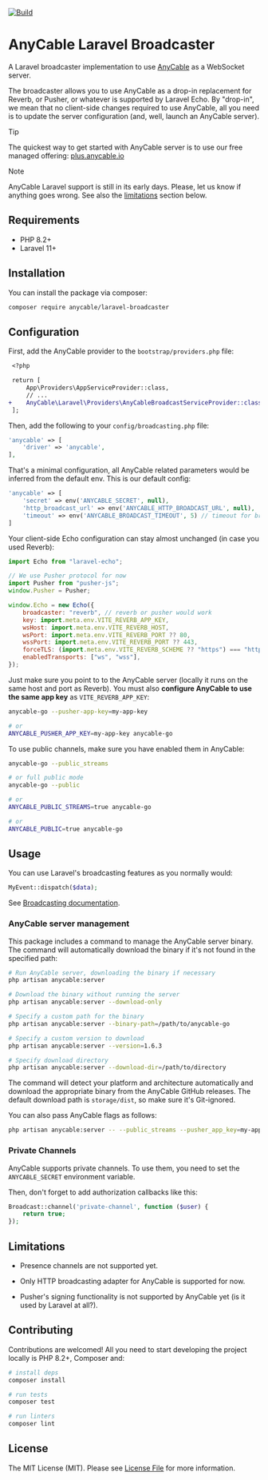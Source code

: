 [![Build](https://github.com/anycable/anycable-laravel/workflows/Test/badge.svg)](https://github.com/anycable/anycable-laravel/actions)

# AnyCable Laravel Broadcaster

A Laravel broadcaster implementation to use [AnyCable](https://anycable.io/) as a WebSocket server.

The broadcaster allows you to use AnyCable as a drop-in replacement for Reverb, or Pusher, or whatever is supported by Laravel Echo. By "drop-in", we mean that no client-side changes required to use AnyCable, all you need is to update the server configuration (and, well, launch an AnyCable server).

> [!TIP]
> The quickest way to get started with AnyCable server is to use our free managed offering: [plus.anycable.io](https://plus.anycable.io)

> [!NOTE]
> AnyCable Laravel support is still in its early days. Please, let us know if anything goes wrong. See also the [limitations](#limitations) section below.

## Requirements

- PHP 8.2+
- Laravel 11+

## Installation

You can install the package via composer:

```bash
composer require anycable/laravel-broadcaster
```

## Configuration

First, add the AnyCable provider to the `bootstrap/providers.php` file:

```diff
 <?php

 return [
     App\Providers\AppServiceProvider::class,
     // ...
+    AnyCable\Laravel\Providers\AnyCableBroadcastServiceProvider::class,
 ];
```

Then, add the following to your `config/broadcasting.php` file:

```php
'anycable' => [
    'driver' => 'anycable',
],
```

That's a minimal configuration, all AnyCable related parameters would be inferred from the default env. This is our default config:

```php
'anycable' => [
    'secret' => env('ANYCABLE_SECRET', null),
    'http_broadcast_url' => env('ANYCABLE_HTTP_BROADCAST_URL', null),
    'timeout' => env('ANYCABLE_BROADCAST_TIMEOUT', 5) // timeout for broadcast HTTP requests
]
```

Your client-side Echo configuration can stay almost unchanged (in case you used Reverb):

```js
import Echo from "laravel-echo";

// We use Pusher protocol for now
import Pusher from "pusher-js";
window.Pusher = Pusher;

window.Echo = new Echo({
    broadcaster: "reverb", // reverb or pusher would work
    key: import.meta.env.VITE_REVERB_APP_KEY,
    wsHost: import.meta.env.VITE_REVERB_HOST,
    wsPort: import.meta.env.VITE_REVERB_PORT ?? 80,
    wssPort: import.meta.env.VITE_REVERB_PORT ?? 443,
    forceTLS: (import.meta.env.VITE_REVERB_SCHEME ?? "https") === "https",
    enabledTransports: ["ws", "wss"],
});
```

Just make sure you point to to the AnyCable server (locally it runs on the same host and port as Reverb). You must also **configure AnyCable to use the same app key** as `VITE_REVERB_APP_KEY`:

```sh
anycable-go --pusher-app-key=my-app-key

# or
ANYCABLE_PUSHER_APP_KEY=my-app-key anycable-go
```

To use public channels, make sure you have enabled them in AnyCable:


```sh
anycable-go --public_streams

# or full public mode
anycable-go --public

# or
ANYCABLE_PUBLIC_STREAMS=true anycable-go

# or
ANYCABLE_PUBLIC=true anycable-go
```

## Usage

You can use Laravel's broadcasting features as you normally would:

```php
MyEvent::dispatch($data);
```

See [Broadcasting documentation](https://laravel.com/docs/12.x/broadcasting).

### AnyCable server management

This package includes a command to manage the AnyCable server binary. The command will automatically download the binary if it's not found in the specified path:

```bash
# Run AnyCable server, downloading the binary if necessary
php artisan anycable:server

# Download the binary without running the server
php artisan anycable:server --download-only

# Specify a custom path for the binary
php artisan anycable:server --binary-path=/path/to/anycable-go

# Specify a custom version to download
php artisan anycable:server --version=1.6.3

# Specify download directory
php artisan anycable:server --download-dir=/path/to/directory
```

The command will detect your platform and architecture automatically and download the appropriate binary from the AnyCable GitHub releases. The default download path is `storage/dist`, so make sure it's Git-ignored.

You can also pass AnyCable flags as follows:

```sh
php artisan anycable:server -- --public_streams --pusher_app_key=my-app-key
```

### Private Channels

AnyCable supports private channels. To use them, you need to set the `ANYCABLE_SECRET` environment variable.

Then, don't forget to add authorization callbacks like this:

```php
Broadcast::channel('private-channel', function ($user) {
    return true;
});
```

## Limitations

- Presence channels are not supported yet.

- Only HTTP broadcasting adapter for AnyCable is supported for now.

- Pusher's signing functionality is not supported by AnyCable yet (is it used by Laravel at all?).

## Contributing

Contributions are welcomed! All you need to start developing the project locally is PHP 8.2+, Composer and:

```sh
# install deps
composer install

# run tests
composer test

# run linters
composer lint
```

## License

The MIT License (MIT). Please see [License File](LICENSE) for more information.
